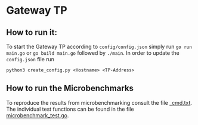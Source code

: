 # Gateway TP
## How to run it:
To start the Gateway TP according to `config/config.json` simply run ```go run main.go``` or ```go build main.go``` followed by ```./main```. In order to update the `config.json` file run

 ```python3 create_config.py <Hostname> <TP-Address>```
## How to run the Microbenchmarks
To reproduce the results from microbenchmarking consult the file [_cmd.txt](../Benchmarking/_cmd.txt). The individual test functions can be found in the file [microbenchmark_test.go](microbenchmark_test.go).
